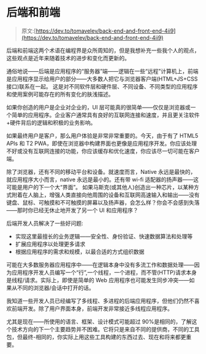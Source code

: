 # 后端和前端

> 原文:[https://dev.to/tomavelev/back-end-and-front-end-4ii9](https://dev.to/tomavelev/back-end-and-front-end-4ii9)

后端和前端这两个术语在编程界是众所周知的，但是我想补充一些我个人的观点，这些观点是近年来随着技术的进步和变化而更新的。

通俗地说——后端是应用程序的“服务器”端——逻辑在一些“远程”计算机上，前端是应用程序显示给用户的部分——大多数人把它与浏览器客户端(HTML+JS+CSS 接口)联系在一起。
这是对不同软件层和硬件层、不同设备、不同类型的应用程序和使用案例可能存在的所有变化的肤浅描述。

如果你创造的用户是企业对企业的，UI 层可能真的很简单——仅仅是浏览器或一个简单的应用程序。企业客户通常具有良好的互联网连接和速度，并且更关注软件+硬件背后的逻辑和积极的业务影响。

如果最终用户是客户，那么用户体验是非常非常重要的。今天，由于有了 HTML5 APIs 和 T2 PWA，即使在浏览器中构建界面也更像是应用程序开发。你应该处理不好或没有互联网连接的功能，你应该缓存和优化速度，你应该尽一切可能在客户端。

除了浏览器，还有不同的移动平台和设备。就速度而言，Native 永远是最快的，就应用程序大小而言，native 永远是最小的。还有带 wi-fi 适配器的扬声器——这可能是用户的下一个大“界面”。
如果马斯克(或其他人)创造出一种芯片，以某种方式附着在人脑上，增强人类直接向他周围的设备和互联网高速输入和输出——没有键盘、鼠标、可触摸和不可触摸的屏幕以及扬声器，会怎么样？你会不会感到失落——那时你已经无休止地开发了另一个 UI 和应用程序？

后端开发人员解决了一些好问题:

*   实现这里最擅长的业务逻辑——安全性、身份验证、快速数据算法和处理等
*   扩展应用程序以处理更多请求
*   根据应用程序的需求和规模，以最合适的方式组织数据

可能在大多数服务器应用程序中——在逻辑本身中没有多流工作和数据处理——因为应用程序开发人员编写一个“行”,一个线程，一个进程，而不管(HTTP)请求本身是线程/请求。实际上，即使是简单的 Web 应用程序也可能发生同步冲突——如果从不同的浏览器/会话中打开的话。

我知道一些开发人员已经编写了多线程、多进程的后端应用程序，但他们仍然不喜欢前端开发。除了用户界面本身，前端开发非常接近多线程应用程序。

尤其是现在——所使用的语言、框架、设计模式可能超过 90%是相同的，了解这个技术方向的下一个主要趋势并不困难。它将只是来自不同的提供商，不同的工具包，但最终-相同的，你实际上用这些工具构建的东西过去、现在和将来都更重要。